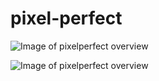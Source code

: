 # pixel-perfect

![Image of pixelperfect overview](https://i.ibb.co/gWDhfQ0/desktop.png)


![Image of pixelperfect overview](https://i.ibb.co/3NwJq60/mobile.png)
